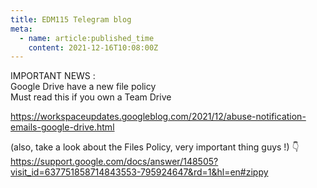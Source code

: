 ```yaml
---
title: EDM115 Telegram blog
meta:
  - name: article:published_time
    content: 2021-12-16T10:08:00Z
---
```


IMPORTANT NEWS :  
Google Drive have a new file policy  
Must read this if you own a Team Drive  
  
https://workspaceupdates.googleblog.com/2021/12/abuse-notification-emails-google-drive.html  
  
  
(also, take a look about the Files Policy, very important thing guys !) :point_down:  
https://support.google.com/docs/answer/148505?visit_id=637751858714843553-795924647&rd=1&hl=en#zippy

